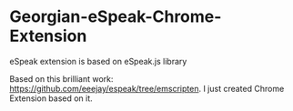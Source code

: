 # Georgian-eSpeak-Chrome-Extension
eSpeak extension is based on eSpeak.js library

Based on this brilliant work: https://github.com/eeejay/espeak/tree/emscripten.
I just created Chrome Extension based on it.



